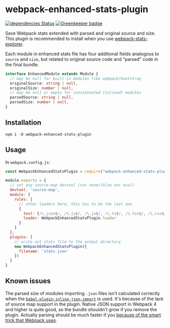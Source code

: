# webpack-enhanced-stats-plugin

[![dependencies Status](https://david-dm.org/erykpiast/webpack-enhanced-stats-plugin/status.svg)](https://david-dm.org/erykpiast/webpack-enhanced-stats-plugin) [![Greenkeeper badge](https://badges.greenkeeper.io/erykpiast/webpack-enhanced-stats-plugin.svg)](https://greenkeeper.io/)

Save Webpack stats extended with parsed and original source and size. This plugin is recommended to install when you use [webpack-stats-explorer](https://github.com/erykpiast/webpack-stats-explorer).

Each module in enhanced stats file has four additional fields analogous to
`source` and `size`, but related to original source code and "parsed" code
in the final bundle.

```typescript
interface EnhancedModule extends Module {
  // may be null for built-in modules like webpack/bootstrap
  originalSource: string | null,
  originalSize: number | null,
  // may be null or empty for concatenated (inlined) modules
  parsedSource: string | null,
  parsedSize: number | null,
}
```

## Installation

```
npm i -D webpack-enhanced-stats-plugin
```

## Usage

In `webpack.config.js`:

```javascript
const WebpackEnhancedStatsPlugin = require("webpack-enhanced-stats-plugin")

module.exports = {
  // set any source-map devtool (not none/false nor eval)
  devtool: 'source-map',
  module: {
    rules: [
      // other loaders here, this has to be the last one
      {
        test: [/\.json$/, /\.js$/, /\.jx$/, /\.ts$/, /\.tsx$/, /\.css$/, /\.scss$/],
        loader: WebpackEnhancedStatsPlugin.loader
      }
    ]
  },
  plugins: [
    // write out stats file to the output directory
    new WebpackEnhancedStatsPlugin({
      filename: 'stats.json'
    })
  ]
}
```

## Known issues

The parsed size of modules importing `.json` files isn't calculated correctly when
the [`babel-plugin-inline-json-import`]() is used. It's because of the lack of
source map support in the plugin. Native JSON support in Webpack 4 and higher
is quite good, so the bundle shouldn't grow if you remove the plugin. Actually
parsing should be much faster if you
[because of the smart trick that Webpack uses](https://v8.dev/blog/cost-of-javascript-2019#json).

